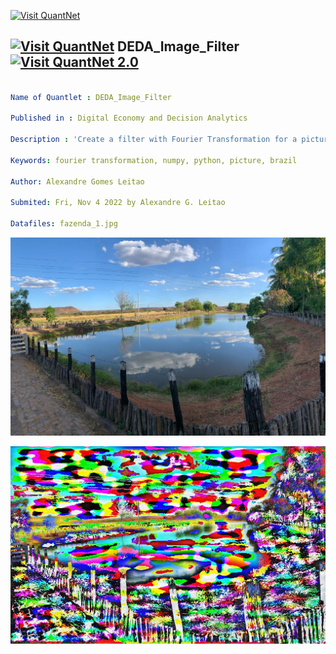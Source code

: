 [<img src="https://github.com/QuantLet/Styleguide-and-FAQ/blob/master/pictures/banner.png" width="888" alt="Visit QuantNet">](http://quantlet.de/)

## [<img src="https://github.com/QuantLet/Styleguide-and-FAQ/blob/master/pictures/qloqo.png" alt="Visit QuantNet">](http://quantlet.de/) **DEDA_Image_Filter** [<img src="https://github.com/QuantLet/Styleguide-and-FAQ/blob/master/pictures/QN2.png" width="60" alt="Visit QuantNet 2.0">](http://quantlet.de/)

```yaml

Name of Quantlet : DEDA_Image_Filter

Published in : Digital Economy and Decision Analytics

Description : 'Create a filter with Fourier Transformation for a picture of a farm in Brazil.'

Keywords: fourier transformation, numpy, python, picture, brazil

Author: Alexandre Gomes Leitao

Submited: Fri, Nov 4 2022 by Alexandre G. Leitao

Datafiles: fazenda_1.jpg

```

![Picture1](fazenda_1.jpg)

![Picture2](fazenda_1_after_filter.jpg)